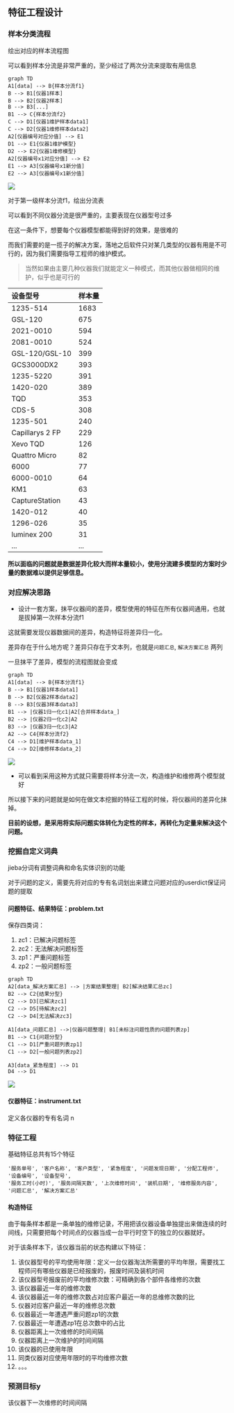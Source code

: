 ## 特征工程设计



### 样本分类流程

绘出对应的样本流程图

可以看到样本分流是非常严重的，至少经过了两次分流来提取有用信息

```mermaid
graph TD
A1[data] --> B{样本分流f1}
B --> B1[仪器1样本]
B --> B2[仪器2样本]
B --> B3[...]
B1 --> C{样本分流f2}
C --> D1[仪器1维护样本data1]
C --> D2[仪器1维修样本data2]
A2[仪器编号对应分值] --> E1
D1 --> E1{仪器1维护模型}
D2 --> E2{仪器1维修模型}
A2[仪器编号x1对应分值] --> E2
E1 --> A3[仪器编号x1新分值]
E2 --> A3[仪器编号x1新分值]
```

![](../fig/flow2.png)

对于第一级样本分流f1，绘出分流表

可以看到不同仪器分流是很严重的，主要表现在仪器型号过多

在这一条件下，想要每个仪器模型都能得到好的效果，是很难的

而我们需要的是一揽子的解决方案，落地之后软件只对某几类型的仪器有用是不可行的，因为我们需要指导工程师的维护模式。

> 当然如果由主要几种仪器我们就能定义一种模式，而其他仪器做相同的维护，似乎也是可行的

| 设备型号             | 样本量 |
| :------------------- | :----- |
| 1235-514             | 1683   |
| GSL-120              | 675    |
| 2021-0010            | 594    |
| 2081-0010            | 524    |
| GSL-120/GSL-10       | 399    |
| GCS3000DX2           | 393    |
| 1235-5220            | 391    |
| 1420-020             | 389    |
| TQD                  | 353    |
| CDS-5                | 308    |
| 1235-501             | 240    |
| Capillarys 2 FP      | 229    |
| Xevo TQD             | 126    |
| Quattro Micro        | 82     |
| 6000                 | 77     |
| 6000-0010            | 64     |
| KM1                  | 63     |
| CaptureStation       | 43     |
| 1420-012             | 40     |
| 1296-026             | 35     |
| luminex 200          | 31     |
| ...          | ...     |

**所以面临的问题就是数据差异化较大而样本量较小，使用分流建多模型的方案时少量的数据难以提供足够信息。**



### 对应解决思路

- 设计一套方案，抹平仪器间的差异，模型使用的特征在所有仪器间通用，也就是拔掉第一次样本分流f1



这就需要发现仪器数据间的差异，构造特征将差异归一化。

差异存在于什么地方呢？差异只存在于文本列，也就是`问题汇总`, `解决方案汇总` 两列

一旦抹平了差异，模型的流程图就会变成

```mermaid
graph TD
A1[data] --> B{样本分流f1}
B --> B1[仪器1样本data1]
B --> B2[仪器2样本data2]
B --> B3[仪器3样本data3]
B1 --> |仪器1归一化c1|A2[合并样本data_]
B2 --> |仪器2归一化c2|A2
B3 --> |仪器3归一化c3|A2
A2 --> C4{样本分流f2}
C4 --> D1[维护样本data_1]
C4 --> D2[维修样本data_2]
```

![](../fig/flow3.png)

- 可以看到采用这种方式就只需要将样本分流一次，构造维护和维修两个模型就好

所以接下来的问题就是如何在做文本挖掘的特征工程的时候，将仪器间的差异化抹掉。

**目前的设想，是采用将实际问题实体转化为定性的样本，再转化为定量来解决这个问题。**



### 挖掘自定义词典

jieba分词有调整词典和命名实体识别的功能

对于问题的定义，需要先将对应的专有名词划出来建立问题对应的userdict保证问题的提取



#### 问题特征、结果特征：problem.txt

保存四类词：

1. zc1：已解决问题标签
2. zc2：无法解决问题标签
3. zp1：严重问题标签
4. zp2：一般问题标签

```mermaid
graph TD
A2[data_解决方案汇总] --> |方案结果整理| B2[解决结果汇总zc]
B2 --> C2{结果分型}
C2 --> D3[已解决zc1]
C2 --> D5[待解决zc2]
C2 --> D4[无法解决zc3]

A1[data_问题汇总] -->|仪器问题整理| B1[未标注问题性质的问题列表zp]
B1 --> C1{问题分型}
C1 --> D1[严重问题列表zp1]
C1 --> D2[一般问题列表zp2]

A3[data_紧急程度] --> D1
D4 --> D1
```

![](../fig/flow4.png)

#### 仪器特征：instrument.txt

定义各仪器的专有名词 n





### 特征工程

基础特征总共有15个特征

```
'服务单号', '客户名称', '客户类型', '紧急程度', '问题发现日期', '分配工程师', '设备编号', '设备型号',
'服务工时(小时)', '服务间隔天数', '上次维修时间', '装机日期', '维修服务内容', '问题汇总', '解决方案汇总'
```



#### 构造特征

由于每条样本都是一条单独的维修记录，不用把该仪器设备单独提出来做连续的时间线，只需要把每个时间点的仪器当成一台平行时空下的独立的仪器就好。

对于该条样本下，该仪器当前的状态构建以下特征：

1. 该仪器型号的平均使用年限：定义一台仪器淘汰所需要的平均年限，需要找工程师问有哪些仪器是已经报废的，报废时间及装机时间
2. 该仪器型号报废前的平均维修次数：可精确到各个部件各维修的次数
3. 该仪器最近一年的维修次数
4. 该仪器最近一年的维修次数占对应客户最近一年的总维修次数的比
5. 仪器对应客户最近一年的维修总次数
6. 仪器最近一年遭遇严重问题zp1的次数
7. 仪器最近一年遭遇zp1在总次数中的占比
8. 仪器距离上一次维修的时间间隔
9. 仪器距离上一次维护的时间间隔
10. 该仪器的已使用年限
11. 同类仪器对应使用年限时的平均维修次数
12. 。。。



### 预测目标y

该仪器下一次维修的时间间隔

